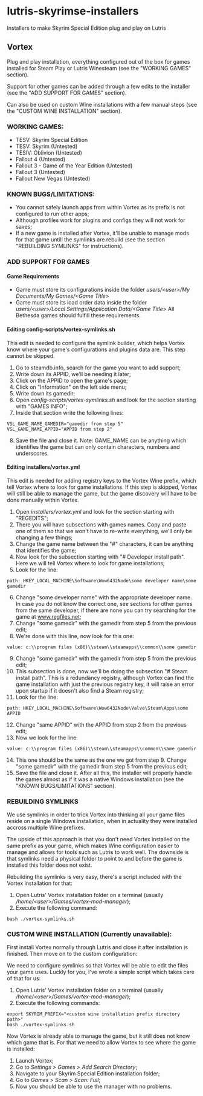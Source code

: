 # lutris-skyrimse-installers
Installers to make Skyrim Special Edition plug and play on Lutris

## Vortex

Plug and play installation, everything configured out of the box for games installed for Steam Play or Lutris Winesteam (see the "WORKING GAMES" section).

Support for other games can be added through a few edits to the installer (see the "ADD SUPPORT FOR GAMES" section).

Can also be used on custom Wine installations with a few manual steps (see the "CUSTOM WINE INSTALLATION" section).

### WORKING GAMES:
- TESV: Skyrim Special Edition
- TESV: Skyrim (Untested)
- TESIV: Oblivion (Untested)
- Fallout 4 (Untested)
- Fallout 3 - Game of the Year Edition (Untested)
- Fallout 3 (Untested)
- Fallout New Vegas (Untested)

### KNOWN BUGS/LIMITATIONS:
- You cannot safely launch apps from within Vortex as its prefix is not configured to run other apps;
- Although profiles work for plugins and configs they will not work for saves;
- If a new game is installed after Vortex, it'll be unable to manage mods for that game untill the symlinks are rebuild (see the section "REBUILDING SYMLINKS" for instructions).

### ADD SUPPORT FOR GAMES
#### Game Requirements
- Game must store its configurations inside the folder _users/\<user\>/My Documents/My Games/\<Game Title\>_
- Game must store its load order data inside the folder _users/\<user\>/Local Settings/Application Data/\<Game Title\>_
All Bethesda games should fulfill these requirements.
#### Editing config-scripts/vortex-symlinks.sh
This edit is needed to configure the symlink builder, which helps Vortex know where your game's configurations and plugins data are. This step cannot be skipped.
1. Go to steamdb.info, search for the game you want to add support;
2. Write down its APPID, we'll be needing it later;
3. Click on the APPID to open the game's page;
4. Click on "Information" on the left side menu;
5. Write down its gamedir;
6. Open _config-scripts/vortex-symlinks.sh_ and look for the section starting with "GAMES INFO";
7. Inside that section write the following lines:
```
VSL_GAME_NAME_GAMEDIR="gamedir from step 5"
VSL_GAME_NAME_APPID="APPID from step 2"
```
8. Save the file and close it.
Note: GAME_NAME can be anything which identifies the game but can only contain characters, numbers and underscores.

#### Editing installers/vortex.yml
This edit is needed for adding registry keys to the Vortex Wine prefix, which tell Vortex where to look for game installations. If this step is skipped, Vortex will still be able to manage the game, but the game discovery will have to be done manually within Vortex.
1. Open _installers/vortex.yml_ and look for the section starting with "REGEDITS";
2. There you will have subsections with games names. Copy and paste one of them so that we won't have to re-write everything, we'll only be changing a few things;
3. Change the game name between the "#" characters, it can be anything that identifies the game;
4. Now look for the subsection starting with "# Developer install path". Here we will tell Vortex where to look for game installations;
5. Look for the line:
```
path: HKEY_LOCAL_MACHINE\Software\Wow6432Node\some developer name\some gamedir
```
6. Change "some developer name" with the appropriate developer name. In case you do not know the correct one, see sections for other games from the same developer, if there are none you can try searching for the game at www.regfiles.net;
7. Change "some gamedir" with the gamedir from step 5 from the previous edit;
8. We're done with this line, now look for this one:
```
value: c:\\program files (x86)\\steam\\steamapps\\common\\some gamedir
```
9. Change "some gamedir" with the gamedir from step 5 from the previous edit;
10. This subsection is done, now we'll be doing the subsection "# Steam install path". This is a redundancy registry, although Vortex can find the game installation with just the previous registry key, it will raise an error upon startup if it doesn't also find a Steam registry;
11. Look for the line:
```
path: HKEY_LOCAL_MACHINE\Software\Wow6432Node\Valve\Steam\Apps\some APPID
```
12. Change "same APPID" with the APPID from step 2 from the previous edit;
13. Now we look for the line:
```
value: c:\\program files (x86)\\steam\\steamapps\\common\\same gamedir
```
14. This one should be the same as the one we got from step 9. Change "some gamedir" with the gamedir from step 5 from the previous edit;
15. Save the file and close it.
After all this, the installer will properly handle the games almost as if it was a native Windows installation (see the "KNOWN BUGS/LIMITATIONS" section).

### REBUILDING SYMLINKS
We use symlinks in order to trick Vortex into thinking all your game files reside on a single Windows installation, when in actuality they were installed accross multiple Wine prefixes.

The upside of this approach is that you don't need Vortex installed on the same prefix as your game, which makes Wine configuration easier to manage and allows for tools such as Lutris to work well. The downside is that symlinks need a physical folder to point to and before the game is installed this folder does not exist.

Rebuilding the symlinks is very easy, there's a script included with the Vortex installation for that:
1. Open Lutris' Vortex installation folder on a terminal (usually _/home/\<user\>/Games/vortex-mod-manager_);
2. Execute the following command:
```
bash ./vortex-symlinks.sh
```

### CUSTOM WINE INSTALLATION (Currently unavailable):
First install Vortex normally through Lutris and close it after installation is finished. Then move on to the custom configuration:

We need to configure symlinks so that Vortex will be able to edit the files your game uses. Luckly for you, I've wrote a simple script which takes care of that for us:
1. Open Lutris' Vortex installation folder on a terminal (usually _/home/\<user\>/Games/vortex-mod-manager_);
2. Execute the following commands:
```
export SKYRIM_PREFIX="<custom wine installation prefix directory path>"
bash ./vortex-symlinks.sh
```
Now Vortex is already able to manage the game, but it still does not know which game that is. For that we need to allow Vortex to see where the game is installed:
1. Launch Vortex;
2. Go to _Settings > Games > Add Search Directory_;
3. Navigate to your Skyrim Special Edition installation folder;
4. Go to _Games > Scan > Scan: Full_;
5. Now you should be able to use the manager with no problems.

